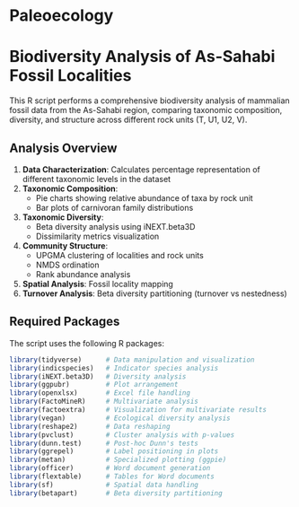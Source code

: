 # Paleoecology
# Biodiversity Analysis of As-Sahabi Fossil Localities

This R script performs a comprehensive biodiversity analysis of mammalian fossil data from the As-Sahabi region, comparing taxonomic composition, diversity, and structure across different rock units (T, U1, U2, V).

## Analysis Overview

1. **Data Characterization**: Calculates percentage representation of different taxonomic levels in the dataset
2. **Taxonomic Composition**:
   - Pie charts showing relative abundance of taxa by rock unit
   - Bar plots of carnivoran family distributions
3. **Taxonomic Diversity**:
   - Beta diversity analysis using iNEXT.beta3D
   - Dissimilarity metrics visualization
4. **Community Structure**:
   - UPGMA clustering of localities and rock units
   - NMDS ordination
   - Rank abundance analysis
5. **Spatial Analysis**: Fossil locality mapping
6. **Turnover Analysis**: Beta diversity partitioning (turnover vs nestedness)

## Required Packages

The script uses the following R packages:

```r
library(tidyverse)      # Data manipulation and visualization
library(indicspecies)   # Indicator species analysis
library(iNEXT.beta3D)   # Diversity analysis
library(ggpubr)         # Plot arrangement
library(openxlsx)       # Excel file handling
library(FactoMineR)     # Multivariate analysis
library(factoextra)     # Visualization for multivariate results
library(vegan)          # Ecological diversity analysis
library(reshape2)       # Data reshaping
library(pvclust)        # Cluster analysis with p-values
library(dunn.test)      # Post-hoc Dunn's tests
library(ggrepel)        # Label positioning in plots
library(metan)          # Specialized plotting (ggpie)
library(officer)        # Word document generation
library(flextable)      # Tables for Word documents
library(sf)             # Spatial data handling
library(betapart)       # Beta diversity partitioning
